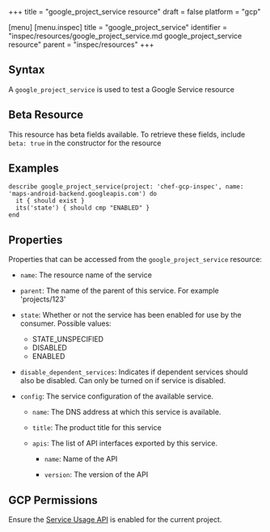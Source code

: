 +++
title = "google_project_service resource"
draft = false
platform = "gcp"

[menu]
  [menu.inspec]
    title = "google_project_service"
    identifier = "inspec/resources/google_project_service.md google_project_service resource"
    parent = "inspec/resources"
+++


## Syntax
A `google_project_service` is used to test a Google Service resource


## Beta Resource
This resource has beta fields available. To retrieve these fields, include `beta: true` in the constructor for the resource

## Examples
```
describe google_project_service(project: 'chef-gcp-inspec', name: 'maps-android-backend.googleapis.com') do
  it { should exist }
  its('state') { should cmp "ENABLED" }
end
```

## Properties
Properties that can be accessed from the `google_project_service` resource:


  * `name`: The resource name of the service

  * `parent`: The name of the parent of this service. For example 'projects/123'

  * `state`: Whether or not the service has been enabled for use by the consumer.
  Possible values:
    * STATE_UNSPECIFIED
    * DISABLED
    * ENABLED

  * `disable_dependent_services`: Indicates if dependent services should also be disabled. Can only be turned on if service is disabled.

  * `config`: The service configuration of the available service.

    * `name`: The DNS address at which this service is available.

    * `title`: The product title for this service

    * `apis`: The list of API interfaces exported by this service.

      * `name`: Name of the API

      * `version`: The version of the API


## GCP Permissions

Ensure the [Service Usage API](https://console.cloud.google.com/apis/library/serviceusage.googleapis.com/) is enabled for the current project.
